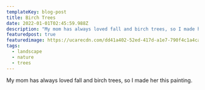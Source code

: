```yaml
---
templateKey: blog-post
title: Birch Trees
date: 2022-01-01T02:45:59.988Z
description: "My mom has always loved fall and birch trees, so I made her this painting. "
featuredpost: true
featuredimage: https://ucarecdn.com/dd41a402-52ed-417d-a1e7-790f4c1a4ca6/IMG_4714.jpeg
tags:
  - landscape
  - nature
  - trees
---
```

My mom has always loved fall and birch trees, so I made her this painting.